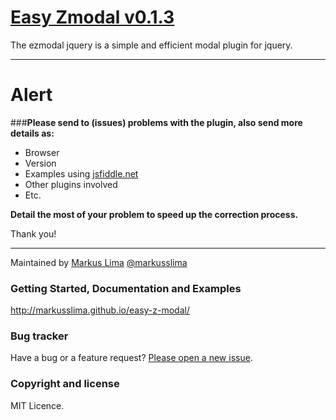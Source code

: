 # [Easy Zmodal v0.1.3](http://markusslima.github.io/easy-z-modal/)

The ezmodal jquery is a simple and efficient modal plugin for jquery.

------------------------------------------------------------------------------------
# Alert

###**Please send to (issues) problems with the plugin, also send more details as:**
* Browser
* Version
* Examples using [jsfiddle.net](https://jsfiddle.net/)
* Other plugins involved
* Etc.
 
**Detail the most of your problem to speed up the correction process.**

Thank you!

-------------------------------------------------------------------------------------

Maintained by [Markus Lima](https://github.com/markusslima) [@markusslima](https://twitter.com/markusslima)

### Getting Started, Documentation and Examples
http://markusslima.github.io/easy-z-modal/

### Bug tracker

Have a bug or a feature request? [Please open a new issue](https://github.com/markusslima/ezmodal/issues).

### Copyright and license

MIT Licence.
